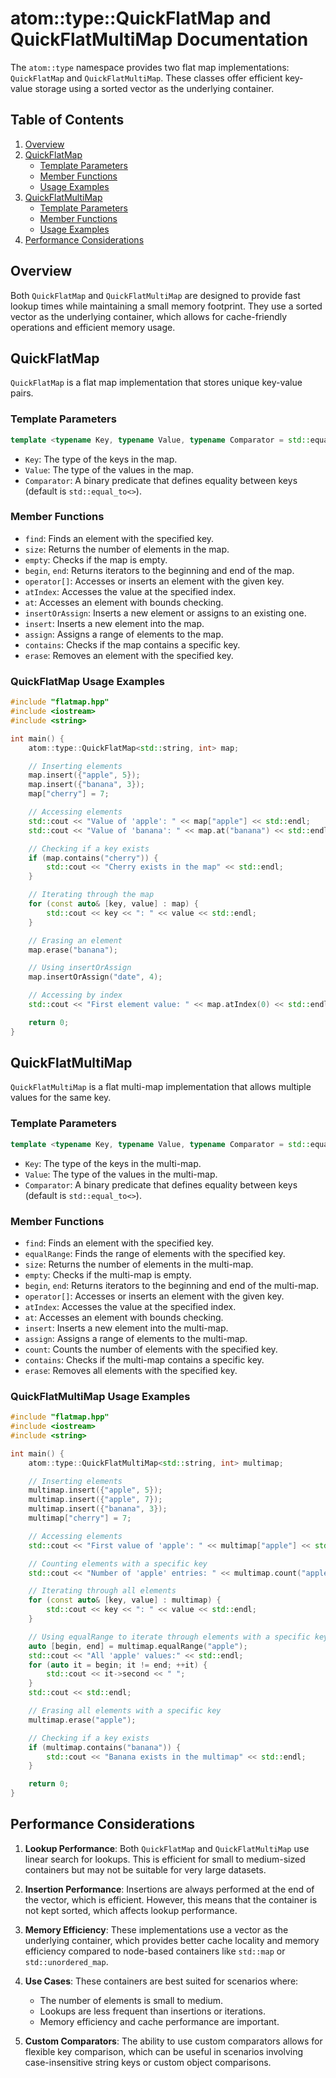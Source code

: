 # atom::type::QuickFlatMap and QuickFlatMultiMap Documentation

The `atom::type` namespace provides two flat map implementations: `QuickFlatMap` and `QuickFlatMultiMap`. These classes offer efficient key-value storage using a sorted vector as the underlying container.

## Table of Contents

1. [Overview](#overview)
2. [QuickFlatMap](#quickflatmap)
   - [Template Parameters](#template-parameters)
   - [Member Functions](#member-functions)
   - [Usage Examples](#quickflatmap-usage-examples)
3. [QuickFlatMultiMap](#quickflatmultimap)
   - [Template Parameters](#template-parameters-1)
   - [Member Functions](#member-functions-1)
   - [Usage Examples](#quickflatmultimap-usage-examples)
4. [Performance Considerations](#performance-considerations)

## Overview

Both `QuickFlatMap` and `QuickFlatMultiMap` are designed to provide fast lookup times while maintaining a small memory footprint. They use a sorted vector as the underlying container, which allows for cache-friendly operations and efficient memory usage.

## QuickFlatMap

`QuickFlatMap` is a flat map implementation that stores unique key-value pairs.

### Template Parameters

```cpp
template <typename Key, typename Value, typename Comparator = std::equal_to<>>
```

- `Key`: The type of the keys in the map.
- `Value`: The type of the values in the map.
- `Comparator`: A binary predicate that defines equality between keys (default is `std::equal_to<>`).

### Member Functions

- `find`: Finds an element with the specified key.
- `size`: Returns the number of elements in the map.
- `empty`: Checks if the map is empty.
- `begin`, `end`: Returns iterators to the beginning and end of the map.
- `operator[]`: Accesses or inserts an element with the given key.
- `atIndex`: Accesses the value at the specified index.
- `at`: Accesses an element with bounds checking.
- `insertOrAssign`: Inserts a new element or assigns to an existing one.
- `insert`: Inserts a new element into the map.
- `assign`: Assigns a range of elements to the map.
- `contains`: Checks if the map contains a specific key.
- `erase`: Removes an element with the specified key.

### QuickFlatMap Usage Examples

```cpp
#include "flatmap.hpp"
#include <iostream>
#include <string>

int main() {
    atom::type::QuickFlatMap<std::string, int> map;

    // Inserting elements
    map.insert({"apple", 5});
    map.insert({"banana", 3});
    map["cherry"] = 7;

    // Accessing elements
    std::cout << "Value of 'apple': " << map["apple"] << std::endl;
    std::cout << "Value of 'banana': " << map.at("banana") << std::endl;

    // Checking if a key exists
    if (map.contains("cherry")) {
        std::cout << "Cherry exists in the map" << std::endl;
    }

    // Iterating through the map
    for (const auto& [key, value] : map) {
        std::cout << key << ": " << value << std::endl;
    }

    // Erasing an element
    map.erase("banana");

    // Using insertOrAssign
    map.insertOrAssign("date", 4);

    // Accessing by index
    std::cout << "First element value: " << map.atIndex(0) << std::endl;

    return 0;
}
```

## QuickFlatMultiMap

`QuickFlatMultiMap` is a flat multi-map implementation that allows multiple values for the same key.

### Template Parameters

```cpp
template <typename Key, typename Value, typename Comparator = std::equal_to<>>
```

- `Key`: The type of the keys in the multi-map.
- `Value`: The type of the values in the multi-map.
- `Comparator`: A binary predicate that defines equality between keys (default is `std::equal_to<>`).

### Member Functions

- `find`: Finds an element with the specified key.
- `equalRange`: Finds the range of elements with the specified key.
- `size`: Returns the number of elements in the multi-map.
- `empty`: Checks if the multi-map is empty.
- `begin`, `end`: Returns iterators to the beginning and end of the multi-map.
- `operator[]`: Accesses or inserts an element with the given key.
- `atIndex`: Accesses the value at the specified index.
- `at`: Accesses an element with bounds checking.
- `insert`: Inserts a new element into the multi-map.
- `assign`: Assigns a range of elements to the multi-map.
- `count`: Counts the number of elements with the specified key.
- `contains`: Checks if the multi-map contains a specific key.
- `erase`: Removes all elements with the specified key.

### QuickFlatMultiMap Usage Examples

```cpp
#include "flatmap.hpp"
#include <iostream>
#include <string>

int main() {
    atom::type::QuickFlatMultiMap<std::string, int> multimap;

    // Inserting elements
    multimap.insert({"apple", 5});
    multimap.insert({"apple", 7});
    multimap.insert({"banana", 3});
    multimap["cherry"] = 7;

    // Accessing elements
    std::cout << "First value of 'apple': " << multimap["apple"] << std::endl;

    // Counting elements with a specific key
    std::cout << "Number of 'apple' entries: " << multimap.count("apple") << std::endl;

    // Iterating through all elements
    for (const auto& [key, value] : multimap) {
        std::cout << key << ": " << value << std::endl;
    }

    // Using equalRange to iterate through elements with a specific key
    auto [begin, end] = multimap.equalRange("apple");
    std::cout << "All 'apple' values:" << std::endl;
    for (auto it = begin; it != end; ++it) {
        std::cout << it->second << " ";
    }
    std::cout << std::endl;

    // Erasing all elements with a specific key
    multimap.erase("apple");

    // Checking if a key exists
    if (multimap.contains("banana")) {
        std::cout << "Banana exists in the multimap" << std::endl;
    }

    return 0;
}
```

## Performance Considerations

1. **Lookup Performance**: Both `QuickFlatMap` and `QuickFlatMultiMap` use linear search for lookups. This is efficient for small to medium-sized containers but may not be suitable for very large datasets.

2. **Insertion Performance**: Insertions are always performed at the end of the vector, which is efficient. However, this means that the container is not kept sorted, which affects lookup performance.

3. **Memory Efficiency**: These implementations use a vector as the underlying container, which provides better cache locality and memory efficiency compared to node-based containers like `std::map` or `std::unordered_map`.

4. **Use Cases**: These containers are best suited for scenarios where:

   - The number of elements is small to medium.
   - Lookups are less frequent than insertions or iterations.
   - Memory efficiency and cache performance are important.

5. **Custom Comparators**: The ability to use custom comparators allows for flexible key comparison, which can be useful in scenarios involving case-insensitive string keys or custom object comparisons.
